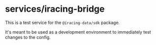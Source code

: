 # services/iracing-bridge

This is a test service for the `@iracing-data/sdk` package.

It's meant to be used as a development environment to immediately test changes to the config.
